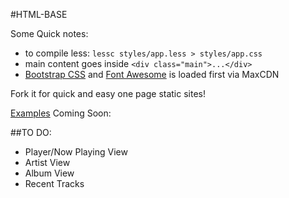 #HTML-BASE

Some Quick notes:

- to compile less: `lessc styles/app.less > styles/app.css`
- main content goes inside `<div class="main">...</div>`
- [Bootstrap CSS](https://maxcdn.bootstrapcdn.com/bootstrap/3.3.1/css/bootstrap.min.css) and [Font Awesome](https://maxcdn.bootstrapcdn.com/font-awesome/4.2.0/css/font-awesome.min.css) is loaded first via MaxCDN

Fork it for quick and easy one page static sites!

[Examples](http://tembot.me/HTML-Base/) Coming Soon: 
 
##TO DO:

- Player/Now Playing View
- Artist View
- Album View
- Recent Tracks